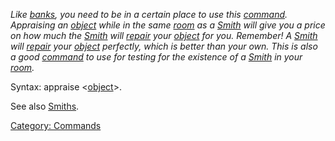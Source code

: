 *Like [banks](:Category:_Banks "wikilink"), you need to be in a certain
place to use this [command](:Category:_Commands "wikilink"). Appraising
an [object](:Category:_Objects "wikilink") while in the same
[room](:Category:_Rooms "wikilink") as a
[Smith](:Category:_Smiths "wikilink") will give you a price on how much
the [Smith](:Category:_Smiths "wikilink") will
[repair](Repair "wikilink") your [object](:Category:_Objects "wikilink")
for you. Remember! A [Smith](:Category:_Smiths "wikilink") will
[repair](Repair "wikilink") your [object](:Category:_Objects "wikilink")
perfectly, which is better than your own. This is also a good
[command](:Category:_Commands "wikilink") to use for testing for the
existence of a [Smith](:Category:_Smiths "wikilink") in your
[room](:Category:_Rooms "wikilink").*

Syntax: appraise \<[object](:Category:_Objects "wikilink")\>.

See also [Smiths](:Category:_Smiths "wikilink").

[Category: Commands](Category:_Commands "wikilink")
